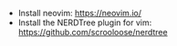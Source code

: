 * Install neovim: https://neovim.io/
* Install the NERDTree plugin for vim: https://github.com/scrooloose/nerdtree

